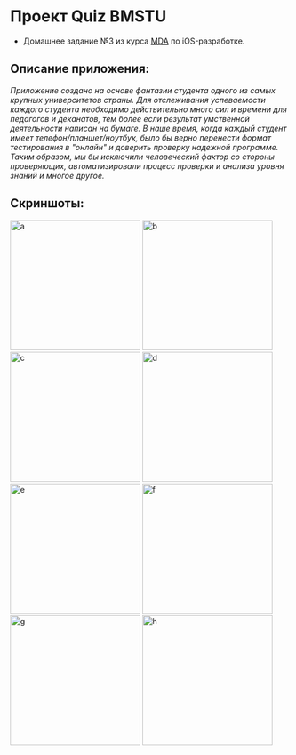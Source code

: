 # Проект Quiz BMSTU
* Домашнее задание №3 из курса [MDA]( https://www.m-d-a.ru/ ) по iOS-разработке.

## Описание приложения: 
*Приложение создано на основе фантазии студента одного из самых крупных университетов страны. 
Для отслеживания успеваемости каждого студента необходимо действительно много сил и времени для педагогов и деканатов, тем более если результат умственной деятельности написан на бумаге. В наше время, когда каждый студент имеет телефон/планшет/ноутбук, было бы верно перенести формат тестирования в "онлайн" и доверить проверку надежной программе. Таким образом, мы бы исключили человеческий фактор со стороны проверяющих, автоматизировали процесс проверки и анализа уровня знаний и многое другое.*

## Скриншоты:
<img width="234" alt="a" src="https://user-images.githubusercontent.com/78722676/183452707-47108f45-35f1-4973-9003-e1363762f5b2.png">
<img width="234" alt="b" src="https://user-images.githubusercontent.com/78722676/183452700-075e81c6-8eae-449a-a66b-110fbf88e750.png">
<img width="234" alt="c" src="https://user-images.githubusercontent.com/78722676/183452674-b46adae3-8a75-4f85-8e77-b435b77e9657.png">
<img width="234" alt="d" src="https://user-images.githubusercontent.com/78722676/183452678-98137e84-0937-4987-915e-3efe760bd99a.png">
<img width="234" alt="e" src="https://user-images.githubusercontent.com/78722676/183452682-4e16da2d-9700-4149-832f-5fc4d5adedb3.png">
<img width="234" alt="f" src="https://user-images.githubusercontent.com/78722676/183452690-c4f5ad97-a0ea-4511-930c-d3203a6a1411.png">
<img width="234" alt="g" src="https://user-images.githubusercontent.com/78722676/183452693-97508cee-3be5-492d-96d3-efa4f1a53634.png">
<img width="234" alt="h" src="https://user-images.githubusercontent.com/78722676/183452698-0ccb1d37-ce49-4858-90db-9e44ac4ee48e.png">
